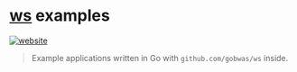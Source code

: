 # [ws](https://github.com/gobwas/ws) examples

[![website][website-image]][website-url]

> Example applications written in Go with `github.com/gobwas/ws` inside.

[website-image]: https://img.shields.io/website-up-down-green-red/http/vast-beyond-95791.herokuapp.com.svg?label=running-example
[website-url]:   https://vast-beyond-95791.herokuapp.com/#!/chat

